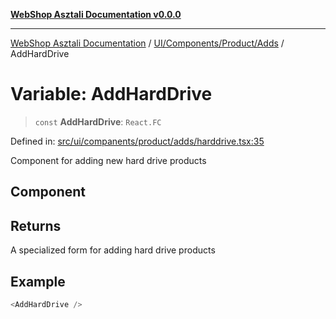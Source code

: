 [**WebShop Asztali Documentation v0.0.0**](../../../../../README.md)

***

[WebShop Asztali Documentation](../../../../../modules.md) / [UI/Components/Product/Adds](../README-1.md) / AddHardDrive

# Variable: AddHardDrive

> `const` **AddHardDrive**: `React.FC`

Defined in: [src/ui/companents/product/adds/harddrive.tsx:35](https://github.com/yourusername/webshop_asztali/blob/966ac422304bbbe6308f4e6c123a88355a82fe82/src/ui/companents/product/adds/harddrive.tsx#L35)

Component for adding new hard drive products

## Component

## Returns

A specialized form for adding hard drive products

## Example

```ts
<AddHardDrive />
```
